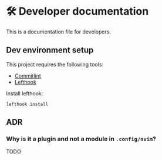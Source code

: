 # 🛠️ Developer documentation

This is a documentation file for developers.

## Dev environment setup

This project requires the following tools:

- [Commitlint]
- [Lefthook]

Install lefthook:

```shell
lefthook install
```

## ADR

### Why is it a plugin and not a module in `.config/nvim`?

TODO

[Commitlint]: https://github.com/conventional-changelog/commitlint
[Lefthook]: https://github.com/evilmartians/lefthook
